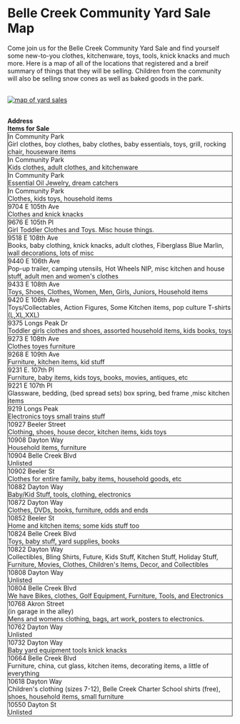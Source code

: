 <style>
  .item-table {
    margin-bottom: 100px;
  }

  .item-table .row.title-row {
    margin-top: 30px;
    font-weight: bold;
    border-left: none;
    border-right: none;
  }

  .item-table .row {
    border-bottom: 1px #333 solid;
    border-left: 1px #333 solid;
    border-right: 1px #333 solid;
  }
</style>

# Belle Creek Community Yard Sale Map

Come join us for the Belle Creek Community Yard Sale and find yourself some new-to-you clothes, kitchenware, toys, tools, knick knacks and much more. Here is a map of all of the locations that registered and a breif summary of things that they will be selling. Children from the community will also be selling snow cones as well as baked goods in the park.

<br>
<a href="https://www.mapcustomizer.com/map/BelleCreekYardSale2017" target="_blank">
  <img class="center" src="/assets/notices/YardSaleLocations2017.png" alt="map of yard sales">
</a>

<div class="item-table">
<div class="row title-row">
    <div class="col-xs-4">Address</div>
    <div class="col-xs-8">Items for Sale</div>
</div>
<div class="row">
    <div class="col-xs-4">In Community Park</div>
    <div class="col-xs-8">Girl clothes, boy clothes, baby clothes, baby essentials, toys, grill, rocking chair, houseware items</div>
</div>
<div class="row">
    <div class="col-xs-4">In Community Park</div>
    <div class="col-xs-8">Kids clothes, adult clothes, and kitchenware</div>
</div>
<div class="row">
    <div class="col-xs-4">In Community Park</div>
    <div class="col-xs-8">Essential Oil Jewelry, dream catchers</div>
</div>
<div class="row">
    <div class="col-xs-4">In Community Park</div>
    <div class="col-xs-8">Clothes, kids toys, household items</div>
</div>
<div class="row">
    <div class="col-xs-4">9704 E 105th Ave</div>
    <div class="col-xs-8">Clothes and knick knacks</div>
</div>
<div class="row">
    <div class="col-xs-4">9676 E 105th Pl</div>
    <div class="col-xs-8">Girl Toddler Clothes and Toys. Misc house things.</div>
</div>
<div class="row">
    <div class="col-xs-4">9518 E 108th Ave</div>
    <div class="col-xs-8">Books, baby clothing, knick  knacks, adult clothes, Fiberglass Blue Marlin, wall decorations, lots of misc </div>
</div>
<div class="row">
    <div class="col-xs-4">9440 E 106th Ave</div>
    <div class="col-xs-8">Pop-up trailer, camping utensils, Hot Wheels NIP, misc kitchen and house stuff, adult men and women's clothes</div>
</div>
<div class="row">
    <div class="col-xs-4">9433 E 108th Ave</div>
    <div class="col-xs-8">Toys, Shoes, Clothes, Women, Men, Girls, Juniors, Household items</div>
</div>
<div class="row">
    <div class="col-xs-4">9420 E 106th Ave</div>
    <div class="col-xs-8">Toys/Collectables, Action Figures, Some Kitchen items, pop culture T-shirts (L,XL,XXL)</div>
</div>
<div class="row">
    <div class="col-xs-4">9375 Longs Peak Dr</div>
    <div class="col-xs-8">Toddler girls clothes and shoes, assorted household items, kids books, toys</div>
</div>
<div class="row">
    <div class="col-xs-4">9273 E 108th Ave</div>
    <div class="col-xs-8">Clothes toyes furniture</div>
</div>
<div class="row">
    <div class="col-xs-4">9268 E 109th Ave</div>
    <div class="col-xs-8">Furniture, kitchen items, kid stuff</div>
</div>
<div class="row">
    <div class="col-xs-4">9231 E. 107th Pl</div>
    <div class="col-xs-8">Furniture, baby items, kids toys, books, movies, antiques, etc</div>
</div>
<div class="row">
    <div class="col-xs-4">9221 E 107th Pl</div>
    <div class="col-xs-8">Glassware, bedding, (bed spread sets) box spring, bed frame ,misc kitchen items</div>
</div>
<div class="row">
    <div class="col-xs-4">9219 Longs Peak</div>
    <div class="col-xs-8">Electronics toys small trains stuff</div>
</div>
<div class="row">
    <div class="col-xs-4">10927 Beeler Street</div>
    <div class="col-xs-8">Clothing, shoes, house decor, kitchen items, kids toys</div>
</div>
<div class="row">
    <div class="col-xs-4">10908 Dayton Way</div>
    <div class="col-xs-8">Household items, furniture</div>
</div>
<div class="row">
    <div class="col-xs-4">10904 Belle Creek Blvd </div>
    <div class="col-xs-8">Unlisted</div>
</div>
<div class="row">
    <div class="col-xs-4">10902 Beeler St</div>
    <div class="col-xs-8">Clothes for entire family, baby items, household goods, etc</div>
</div>
<div class="row">
    <div class="col-xs-4">10882 Dayton Way</div>
    <div class="col-xs-8">Baby/Kid Stuff, tools, clothing, electronics </div>
</div>
<div class="row">
    <div class="col-xs-4">10872 Dayton Way</div>
    <div class="col-xs-8">Clothes, DVDs, books, furniture, odds and ends </div>
</div>
<div class="row">
    <div class="col-xs-4">10852 Beeler St</div>
    <div class="col-xs-8">Home and kitchen items; some kids stuff too</div>
</div>
<div class="row">
    <div class="col-xs-4">10824 Belle Creek Blvd</div>
    <div class="col-xs-8">Toys, baby stuff, yard supplies, books</div>
</div>
<div class="row">
    <div class="col-xs-4">10822 Dayton Way</div>
    <div class="col-xs-8">Collectibles, Bling Shirts, Future, Kids Stuff, Kitchen Stuff, Holiday Stuff, Furniture, Movies, Clothes, Children's Items, Decor, and Collectibles</div>
</div>
<div class="row">
    <div class="col-xs-4">10808 Dayton Way</div>
    <div class="col-xs-8">Unlisted</div>
</div>
<div class="row">
    <div class="col-xs-4">10804 Belle Creek Blvd</div>
    <div class="col-xs-8">We have Bikes, clothes, Golf Equipment, Furniture, Tools, and Electronics</div>
</div>
<div class="row">
    <div class="col-xs-4">10768 Akron Street<br>(in garage in the alley)</div>
    <div class="col-xs-8">Mens and womens clothing, bags, art work, posters to electronics.</div>
</div>
<div class="row">
    <div class="col-xs-4">10762 Dayton Way</div>
    <div class="col-xs-8">Unlisted</div>
</div>
<div class="row">
    <div class="col-xs-4">10732 Dayton Way</div>
    <div class="col-xs-8">Baby yard equipment tools knick knacks</div>
</div>
<div class="row">
    <div class="col-xs-4">10664 Belle Creek Blvd</div>
    <div class="col-xs-8">Furniture, china, cut glass, kitchen items, decorating items, a little of everything</div>
</div>
<div class="row">
    <div class="col-xs-4">10618 Dayton Way</div>
    <div class="col-xs-8">Children's clothing (sizes 7-12), Belle Creek Charter School shirts (free), shoes, household items, small furniture</div>
</div>
<div class="row">
    <div class="col-xs-4">10550 Dayton St</div>
    <div class="col-xs-8">Unlisted</div>
</div>
</div>
